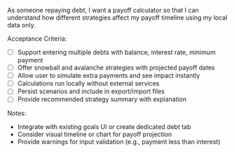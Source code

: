 As someone repaying debt, I want a payoff calculator so that I can understand how different strategies affect my payoff timeline using my local data only.

Acceptance Criteria:
- [ ] Support entering multiple debts with balance, interest rate, minimum payment
- [ ] Offer snowball and avalanche strategies with projected payoff dates
- [ ] Allow user to simulate extra payments and see impact instantly
- [ ] Calculations run locally without external services
- [ ] Persist scenarios and include in export/import files
- [ ] Provide recommended strategy summary with explanation

Notes:
- Integrate with existing goals UI or create dedicated debt tab
- Consider visual timeline or chart for payoff projection
- Provide warnings for input validation (e.g., payment less than interest)
